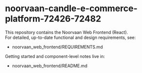 # noorvaan-candle-e-commerce-platform-72426-72482

This repository contains the Noorvaan Web Frontend (React).  
For detailed, up-to-date functional and design requirements, see:
- noorvaan_web_frontend/REQUIREMENTS.md

Getting started and component-level notes live in:
- noorvaan_web_frontend/README.md